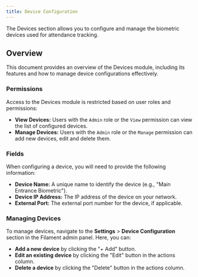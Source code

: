 ```yaml
---
title: Device Configuration
---
```


The Devices section allows you to configure and manage the biometric devices used for attendance tracking.

## Overview

This document provides an overview of the Devices module, including its features and how to manage device configurations effectively.

### Permissions

Access to the Devices module is restricted based on user roles and permissions:

-   **View Devices:** Users with the `Admin` role or the `View` permission can view the list of configured devices.
-   **Manage Devices:** Users with the `Admin` role or the `Manage` permission can add new devices, edit and delete them.

### Fields

When configuring a device, you will need to provide the following information:

-   **Device Name:** A unique name to identify the device (e.g., "Main Entrance Biometric").
-   **Device IP Address:** The IP address of the device on your network.
-   **External Port:** The external port number for the device, if applicable.

### Managing Devices

To manage devices, navigate to the **Settings** > **Device Configuration** section in the Filament admin panel. Here, you can:

-   **Add a new device** by clicking the "+ Add" button.
-   **Edit an existing device** by clicking the "Edit" button in the actions column.
-   **Delete a device** by clicking the "Delete" button in the actions column.
